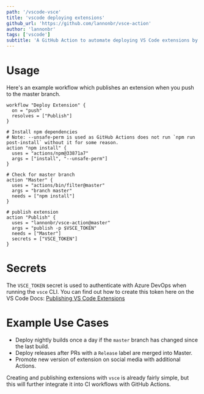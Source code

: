 ```yaml
---
path: '/vscode-vsce'
title: 'vscode deploying extensions'
github_url: 'https://github.com/lannonbr/vsce-action'
author: 'lannonbr'
tags: ['vscode']
subtitle: 'A GitHub Action to automate deploying VS Code extensions by using vsce. It will enable workflows to easily deploy your VS Code extensions to the marketplace.'
---
```


# Usage

Here's an example workflow which publishes an extension when you push to the master branch.

```workflow
workflow "Deploy Extension" {
  on = "push"
  resolves = ["Publish"]
}

# Install npm dependencies
# Note: --unsafe-perm is used as GitHub Actions does not run `npm run post-install` without it for some reason.
action "npm install" {
  uses = "actions/npm@33871a7"
  args = ["install", "--unsafe-perm"]
}

# Check for master branch
action "Master" {
  uses = "actions/bin/filter@master"
  args = "branch master"
  needs = ["npm install"]
}

# publish extension
action "Publish" {
  uses = "lannonbr/vsce-action@master"
  args = "publish -p $VSCE_TOKEN"
  needs = ["Master"]
  secrets = ["VSCE_TOKEN"]
}
```

# Secrets

The `VSCE_TOKEN` secret is used to authenticate with Azure DevOps when running the `vsce` CLI. You can find out how to create this token here on the VS Code Docs: [Publishing VS Code Extensions](https://code.visualstudio.com/docs/extensions/publish-extension)

# Example Use Cases

- Deploy nightly builds once a day if the `master` branch has changed since the last build.
- Deploy releases after PRs with a `Release` label are merged into Master.
- Promote new version of extension on social media with additional Actions.

Creating and publishing extensions with `vsce` is already fairly simple, but this will further integrate it into CI workflows with GitHub Actions.
